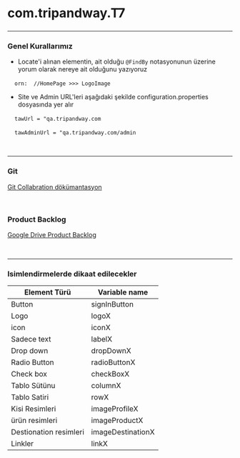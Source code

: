 ﻿# com.tripandway.T7
### 
***
### Genel Kurallarımız

* Locate'i alınan elementin, ait olduğu `@FindBy` notasyonunun üzerine yorum olarak nereye ait olduğunu yazıyoruz

&nbsp; &nbsp;   `orn:  //HomePage >>> LogoImage`

* Site ve Admin URL'leri aşağıdaki şekilde configuration.properties dosyasında yer alır

&nbsp; &nbsp;   `tawUrl = "qa.tripandway.com`

&nbsp; &nbsp;   `tawAdminUrl = "qa.tripandway.com/admin`

<br/>

***
### Git
[Git Collabration dökümantasyon](https://www.notion.so/baramuk/Github-Documentation-127efbcd39404e008bca15447b5fcc40?pvs=4)

<br/>

### Product Backlog
[Google Drive Product Backlog](https://docs.google.com/spreadsheets/d/1ozC8VUnRSgpOZPU05U-xbZ8fXWeqPfn-/edit?usp=sharing&ouid=114703901017972802489&rtpof=true&sd=true)

<br/>

***

### Isimlendirmelerde dikaat edilecekler

| Element Türü           | Variable name     |
|------------------------|-------------------|
| Button                 | signInButton      |    
| Logo                   | logoX             |
| icon                   | iconX             |
| Sadece text            | labelX            |
| Drop down              | dropDownX         |
| Radio Button           | radioButtonX      |
| Check box              | checkBoxX         |
| Tablo Sütünu           | columnX           |
| Tablo Satiri           | rowX              |
| Kisi Resimleri         | imageProfileX     |
| ürün resimleri         | imageProductX     |
| Destionation resimleri | imageDestinationX |
| Linkler                | linkX             |
